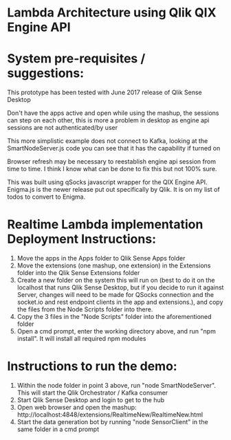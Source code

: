 # Lambda Architecture using Qlik QIX Engine API

# System pre-requisites / suggestions:
This prototype has been tested with June 2017 release of Qlik Sense Desktop

Don't have the apps active and open while using the mashup, the sessions can step on each other, this is more a problem in desktop as engine api sessions are not authenticated/by user

This more simplistic example does not connect to Kafka, looking at the SmartNodeServer.js code you can see that it has the capability if turned on

Browser refresh may be necessary to reestablish engine api session from time to time. I think I know what can be done to fix this but not 100% sure.

This was built using qSocks javascript wrapper for the QIX Engine API. Enigma.js is the newer release put out specifically by Qlik. It is on my list of todos to convert to Enigma.

# Realtime Lambda implementation Deployment Instructions:
1. Move the apps in the Apps folder to Qlik Sense Apps folder
2. Move the extensions (one mashup, one extension) in the Extensions folder into the Qlik Sense Extensions folder
3. Create a new folder on the system this will run on (best to do it on the localhost that runs Qlik Sense Desktop, but if you decide to run it against Server, changes will need to be made for QSocks connection and the socket.io and rest endpoint clients in the app and extensions.), and copy the files from the Node Scripts folder into there.
4. Copy the 3 files in the "Node Scripts" folder into the aforementioned folder
5. Open a cmd prompt, enter the working directory above, and run "npm install". It will install all required npm modules

# Instructions to run the demo:
1. Within the node folder in point 3 above, run "node SmartNodeServer". This will start the Qlik Orchestrator / Kafka consumer
2. Start Qlik Sense Desktop and login to get to the hub
3. Open web browser and open the mashup: http://localhost:4848/extensions/RealtimeNew/RealtimeNew.html
4. Start the data generation bot by running "node SensorClient" in the same folder in a cmd prompt
